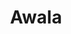 ---
facebook: https://facebook.com/AwalaNetwork
git: https://github.com/AwalaApp
logohandle: awalanetwork
sort: awala
title: Awala
twitter: https://x.com/AwalaNetwork
website: https://awala.network/
---